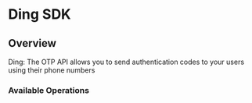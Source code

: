 # Ding SDK


## Overview

Ding: The OTP API allows you to send authentication codes to your users using their phone numbers

### Available Operations

